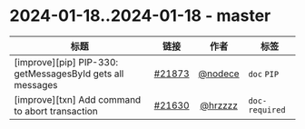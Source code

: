 # 2024-01-18..2024-01-18 - master
| 标题 | 链接 | 作者 | 标签 |
| - | :--: | :--: | - |
| [improve][pip] PIP-330: getMessagesById gets all messages | [#21873](https://github.com/apache/pulsar/pull/21873) | [@nodece](https://github.com/nodece) | `doc` `PIP`  | 
| [improve][txn] Add command to abort transaction | [#21630](https://github.com/apache/pulsar/pull/21630) | [@hrzzzz](https://github.com/hrzzzz) | `doc-required`  | 
